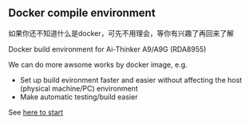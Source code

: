 Docker compile environment
---------

如果你还不知道什么是docker，可先不用理会，等你有兴趣了再回来了解

Docker build environment for Ai-Thinker A9/A9G (RDA8955)

We can do more awsome works by docker image, e.g.

* Set up build evironment faster and easier  without affecting the host (physical machine/PC) environment
* Make automatic testing/build easier

See [here to start](https://github.com/Neutree/gprs_build/blob/master/README.md)


